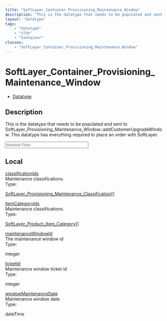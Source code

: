 ```yaml
---
title: "SoftLayer_Container_Provisioning_Maintenance_Window"
description: "This is the datatype that needs to be populated and sent to SoftLayer_Provisioning_Maintenance_Window::addCustomerUpgrad... "
layout: "datatype"
tags:
    - "datatype"
    - "sldn"
    - "Container"
classes:
    - "SoftLayer_Container_Provisioning_Maintenance_Window"
---
```


# SoftLayer_Container_Provisioning_Maintenance_Window
<div id='service-datatype'>
    <ul id='sldn-reference-tabs'>
        <li id='datatype'> <a href='/reference/datatypes/SoftLayer_Container_Provisioning_Maintenance_Window' >Datatype</a></li>
    </ul>
</div>

## Description 
This is the datatype that needs to be populated and sent to SoftLayer_Provisioning_Maintenance_Window::addCustomerUpgradeWindow. This datatype has everything required to place an order with SoftLayer. 
<!-- Service Filer BEGIN -->
<div class="view-filters">
        <div class="clearfix">
            <div class="search-input-box">
                <input placeholder="Method Filter" onkeyup="titleSearch(inputId='prop-input', divId='properties', elementClass='prop-row')" 
                    type="text" id="prop-input" value="" size="30" maxlength="128" class="form-text">
            </div>
        </div>
</div>
<!-- Service Filer END -->

<div id="properties" class="content">
    <div id="localProperties" class="prop-content" >
        <h2>Local</h2>
                <div class='prop-row views-row'>
            <span class='views-field-title'><a href="#classificationIds" name=classificationIds>classificationIds</a></span>
            <div class='views-field-body'>Maintenance classifications. </div>
            <span class="type-label">Type:</span> <div class='type-content'><p><a href='/reference/datatypes/SoftLayer_Provisioning_Maintenance_Classification'>SoftLayer_Provisioning_Maintenance_Classification[] </a></p></div>
        </div>
                <div class='prop-row views-row'>
            <span class='views-field-title'><a href="#itemCategoryIds" name=itemCategoryIds>itemCategoryIds</a></span>
            <div class='views-field-body'>Maintenance classifications. </div>
            <span class="type-label">Type:</span> <div class='type-content'><p><a href='/reference/datatypes/SoftLayer_Product_Item_Category'>SoftLayer_Product_Item_Category[] </a></p></div>
        </div>
                <div class='prop-row views-row'>
            <span class='views-field-title'><a href="#maintenanceWindowId" name=maintenanceWindowId>maintenanceWindowId</a></span>
            <div class='views-field-body'>The maintenance window id </div>
            <span class="type-label">Type:</span> <div class='type-content'><p>integer</p></div>
        </div>
                <div class='prop-row views-row'>
            <span class='views-field-title'><a href="#ticketId" name=ticketId>ticketId</a></span>
            <div class='views-field-body'>Maintenance window ticket id </div>
            <span class="type-label">Type:</span> <div class='type-content'><p>integer</p></div>
        </div>
                <div class='prop-row views-row'>
            <span class='views-field-title'><a href="#windowMaintenanceDate" name=windowMaintenanceDate>windowMaintenanceDate</a></span>
            <div class='views-field-body'>Maintenance window date </div>
            <span class="type-label">Type:</span> <div class='type-content'><p>dateTime</p></div>
        </div>
            </div>
    </div>


